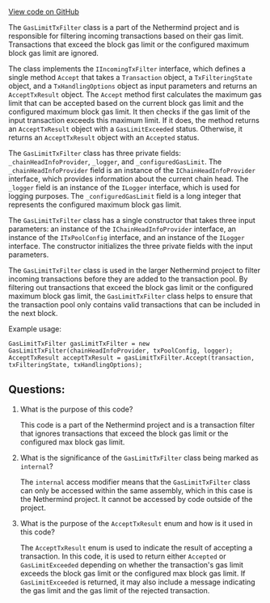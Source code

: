 [View code on GitHub](https://github.com/NethermindEth/nethermind/src/Nethermind/Nethermind.TxPool/Filters/GasLimitTxFilter.cs)

The `GasLimitTxFilter` class is a part of the Nethermind project and is responsible for filtering incoming transactions based on their gas limit. Transactions that exceed the block gas limit or the configured maximum block gas limit are ignored. 

The class implements the `IIncomingTxFilter` interface, which defines a single method `Accept` that takes a `Transaction` object, a `TxFilteringState` object, and a `TxHandlingOptions` object as input parameters and returns an `AcceptTxResult` object. The `Accept` method first calculates the maximum gas limit that can be accepted based on the current block gas limit and the configured maximum block gas limit. It then checks if the gas limit of the input transaction exceeds this maximum limit. If it does, the method returns an `AcceptTxResult` object with a `GasLimitExceeded` status. Otherwise, it returns an `AcceptTxResult` object with an `Accepted` status.

The `GasLimitTxFilter` class has three private fields: `_chainHeadInfoProvider`, `_logger`, and `_configuredGasLimit`. The `_chainHeadInfoProvider` field is an instance of the `IChainHeadInfoProvider` interface, which provides information about the current chain head. The `_logger` field is an instance of the `ILogger` interface, which is used for logging purposes. The `_configuredGasLimit` field is a long integer that represents the configured maximum block gas limit.

The `GasLimitTxFilter` class has a single constructor that takes three input parameters: an instance of the `IChainHeadInfoProvider` interface, an instance of the `ITxPoolConfig` interface, and an instance of the `ILogger` interface. The constructor initializes the three private fields with the input parameters.

The `GasLimitTxFilter` class is used in the larger Nethermind project to filter incoming transactions before they are added to the transaction pool. By filtering out transactions that exceed the block gas limit or the configured maximum block gas limit, the `GasLimitTxFilter` class helps to ensure that the transaction pool only contains valid transactions that can be included in the next block. 

Example usage:

```
GasLimitTxFilter gasLimitTxFilter = new GasLimitTxFilter(chainHeadInfoProvider, txPoolConfig, logger);
AcceptTxResult acceptTxResult = gasLimitTxFilter.Accept(transaction, txFilteringState, txHandlingOptions);
```
## Questions: 
 1. What is the purpose of this code?
    
    This code is a part of the Nethermind project and is a transaction filter that ignores transactions that exceed the block gas limit or the configured max block gas limit.

2. What is the significance of the `GasLimitTxFilter` class being marked as `internal`?
    
    The `internal` access modifier means that the `GasLimitTxFilter` class can only be accessed within the same assembly, which in this case is the Nethermind project. It cannot be accessed by code outside of the project.

3. What is the purpose of the `AcceptTxResult` enum and how is it used in this code?
    
    The `AcceptTxResult` enum is used to indicate the result of accepting a transaction. In this code, it is used to return either `Accepted` or `GasLimitExceeded` depending on whether the transaction's gas limit exceeds the block gas limit or the configured max block gas limit. If `GasLimitExceeded` is returned, it may also include a message indicating the gas limit and the gas limit of the rejected transaction.